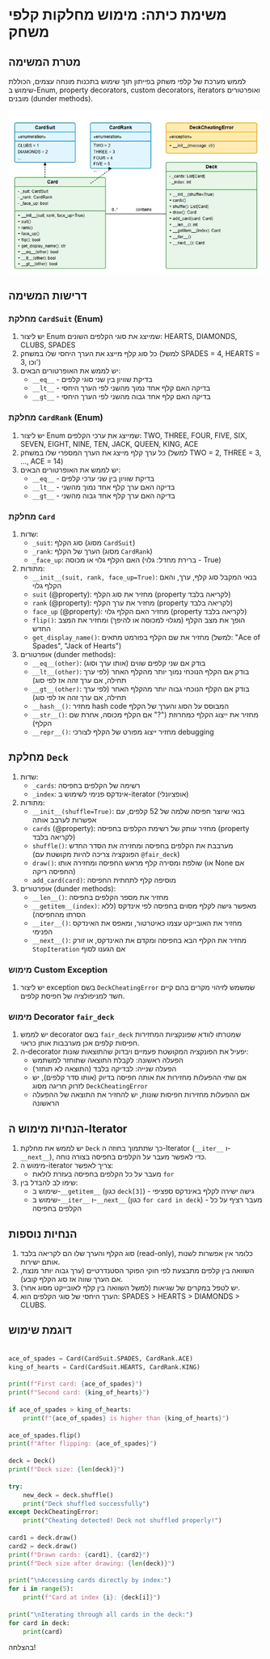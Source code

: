 # משימת כיתה: מימוש מחלקות קלפי משחק
## מטרת המשימה
לממש מערכת של קלפי משחק בפייתון תוך שימוש בתכנות מונחה עצמים, הכוללת שימוש ב-Enum, property decorators, custom decorators, iterators ואופרטורים מובנים (dunder methods).

<img src="exam_deck.jpg">

## דרישות המשימה

### מחלקת `CardSuit` (Enum)
1. יש ליצור Enum שמייצג את סוגי הקלפים השונים: HEARTS, DIAMONDS, CLUBS, SPADES
2. כל סוג קלף מייצג את הערך היחסי שלו במשחק (למשל SPADES = 4, HEARTS = 3, וכו')
3. יש לממש את האופרטורים הבאים:
   - `__eq__` - בדיקת שוויון בין שני סוגי קלפים
   - `__lt__` - בדיקה האם קלף אחד נמוך מהשני לפי הערך היחסי
   - `__gt__` - בדיקה האם קלף אחד גבוה מהשני לפי הערך היחסי

### מחלקת `CardRank` (Enum)
1. יש ליצור Enum שמייצג את ערכי הקלפים: TWO, THREE, FOUR, FIVE, SIX, SEVEN, EIGHT, NINE, TEN, JACK, QUEEN, KING, ACE
2. כל ערך קלף מייצג את הערך המספרי שלו במשחק (למשל TWO = 2, THREE = 3, ..., ACE = 14)
3. יש לממש את האופרטורים הבאים:
   - `__eq__` - בדיקת שוויון בין שני ערכי קלפים
   - `__lt__` - בדיקה האם ערך קלף אחד נמוך מהשני
   - `__gt__` - בדיקה האם ערך קלף אחד גבוה מהשני

### מחלקת `Card`
1. שדות:
   - `_suit`: סוג הקלף (מסוג `CardSuit`)
   - `_rank`: הערך של הקלף (מסוג `CardRank`)
   - `_face_up`: האם הקלף גלוי או מכוסה (ברירת מחדל: גלוי - True)
2. מתודות:
   - `__init__(suit, rank, face_up=True)`: בנאי המקבל סוג קלף, ערך, והאם הקלף גלוי
   - `suit` (@property): מחזיר את סוג הקלף (property לקריאה בלבד)
   - `rank` (@property): מחזיר את ערך הקלף (property לקריאה בלבד)
   - `face_up` (@property): מחזיר האם הקלף גלוי (property לקריאה בלבד)
   - `flip()`: הופך את מצב הקלף (מגלוי למכוסה או להיפך) ומחזיר את המצב החדש
   - `get_display_name()`: מחזיר את שם הקלף בפורמט מתאים (למשל: "Ace of Spades", "Jack of Hearts")
3. אופרטורים (dunder methods):
   - `__eq__(other)`: בודק אם שני קלפים שווים (אותו ערך וסוג)
   - `__lt__(other)`: בודק אם הקלף הנוכחי נמוך יותר מהקלף האחר (לפי ערך תחילה, אם ערך זהה אז לפי סוג)
   - `__gt__(other)`: בודק אם הקלף הנוכחי גבוה יותר מהקלף האחר (לפי ערך תחילה, אם ערך זהה אז לפי סוג)
   - `__hash__()`: מחזיר hash code המבוסס על הסוג והערך של הקלף
   - `__str__()`: מחזיר את ייצוג הקלף כמחרוזת ("?" אם הקלף מכוסה, אחרת שם הקלף)
   - `__repr__()`: מחזיר ייצוג מפורט של הקלף לצורכי debugging

## מחלקת `Deck`
1. שדות:
   - `_cards`: רשימה של הקלפים בחפיסה
   - `_index`: אינדקס פנימי לשימוש ב-iterator (אופציונלי)
2. מתודות:
   - `__init__(shuffle=True)`: בנאי שיוצר חפיסה שלמה של 52 קלפים, עם אפשרות לערבב אותה
   - `cards` (@property): מחזיר עותק של רשימת הקלפים בחפיסה (property לקריאה בלבד)
   - `shuffle()`: מערבבת את הקלפים בחפיסה ומחזירה את הסדר החדש (הפונקציה צריכה להיות מקושטת עם `@fair_deck`)
   - `draw()`: שולפת ומסירה קלף מראש החפיסה ומחזירה אותו (או None אם החפיסה ריקה)
   - `add_card(card)`: מוסיפה קלף לתחתית החפיסה
3. אופרטורים (dunder methods):
   - `__len__()`: מחזיר את מספר הקלפים בחפיסה
   - `__getitem__(index)`: מאפשר גישה לקלף מסוים בחפיסה לפי אינדקס (ללא הסרתו מהחפיסה)
   - `__iter__()`: מחזיר את האובייקט עצמו כאיטרטור, ומאפס את האינדקס הפנימי
   - `__next__()`: מחזיר את הקלף הבא בחפיסה ומקדם את האינדקס, או זורק `StopIteration` אם הגענו לסוף

### מימוש Custom Exception
1. יש ליצור exception בשם `DeckCheatingError` שמשמש לזיהוי מקרים בהם קיים חשד למניפולציה של חפיסת קלפים.

### מימוש Decorator `fair_deck`
1. יש לממש decorator בשם `fair_deck` שמטרתו לוודא שפונקציות המחזירות חפיסות קלפים אכן מערבבות אותן כראוי.
2. ה-decorator יפעיל את הפונקציה המקושטת פעמיים ויבדוק שהתוצאות שונות:
   - הפעלה ראשונה: לקבלת התוצאה שתוחזר למשתמש
   - הפעלה שנייה: לבדיקה בלבד (התוצאה לא תוחזר)
   - אם שתי ההפעלות מחזירות את אותה חפיסה בדיוק (אותו סדר קלפים), יש לזרוק חריגה מסוג `DeckCheatingError`
   - אם ההפעלות מחזירות חפיסות שונות, יש להחזיר את התוצאה של ההפעלה הראשונה
## הנחיות מימוש ה-Iterator
1. יש לממש את מחלקת `Deck` כך שתתמוך בחוזה ה-Iterator (`__iter__` ו-`__next__`), כדי לאפשר מעבר על הקלפים בחפיסה בצורה נוחה.
2. מימוש ה-iterator צריך לאפשר:
   - מעבר על כל הקלפים בחפיסה בעזרת לולאת `for`
3. שימו לב להבדל בין:
   - שימוש ב-`__getitem__` (כגון `deck[3]`) - גישה ישירה לקלף באינדקס ספציפי
   - שימוש ב-`__iter__` ו-`__next__` (כגון `for card in deck`) - מעבר רציף על כל הקלפים בחפיסה

## הנחיות נוספות
1. סוג הקלף והערך שלו הם לקריאה בלבד (read-only), כלומר אין אפשרות לשנות אותם ישירות.
2. השוואה בין קלפים מתבצעת לפי חוקי הפוקר הסטנדרטיים (ערך גבוה יותר מנצח, אם הערך שווה אז סוג הקלף קובע).
3. יש לטפל במקרים של שגיאות (למשל השוואה בין קלף לאובייקט מסוג אחר).
4. הערך היחסי של סוגי הקלפים הוא: SPADES > HEARTS > DIAMONDS > CLUBS.

## דוגמת שימוש
```python

ace_of_spades = Card(CardSuit.SPADES, CardRank.ACE)
king_of_hearts = Card(CardSuit.HEARTS, CardRank.KING)

print(f"First card: {ace_of_spades}")
print(f"Second card: {king_of_hearts}")

if ace_of_spades > king_of_hearts:
    print(f"{ace_of_spades} is higher than {king_of_hearts}")
   
ace_of_spades.flip()
print(f"After flipping: {ace_of_spades}")

deck = Deck()
print(f"Deck size: {len(deck)}")

try:
    new_deck = deck.shuffle()
    print("Deck shuffled successfully")   
except DeckCheatingError:
    print("Cheating detected! Deck not shuffled properly!")

card1 = deck.draw()
card2 = deck.draw()
print(f"Drawn cards: {card1}, {card2}")
print(f"Deck size after drawing: {len(deck)}")

print("\nAccessing cards directly by index:")
for i in range(5):
    print(f"Card at index {i}: {deck[i]}")

print("\nIterating through all cards in the deck:")
for card in deck:
    print(card)
```
בהצלחה!
